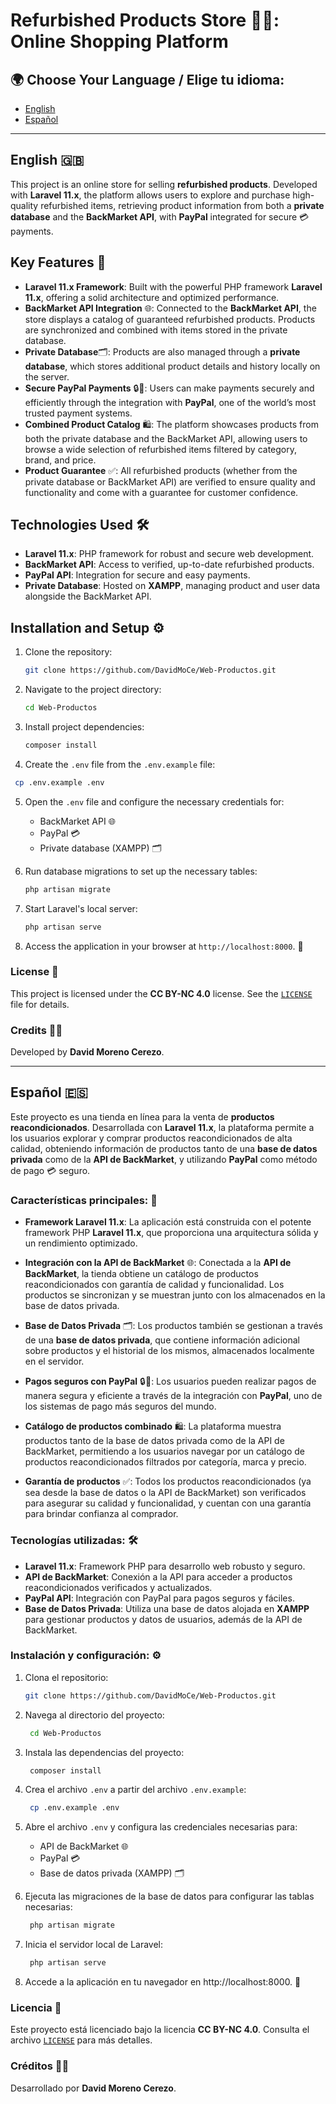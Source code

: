 # **Refurbished Products Store** 🛒✨: Online Shopping Platform

## 🌍 Choose Your Language / Elige tu idioma:
- [English](#english-)
- [Español](#español-)

---

## English 🇬🇧

This project is an online store for selling **refurbished products**. Developed with **Laravel 11.x**, the platform allows users to explore and purchase high-quality refurbished items, retrieving product information from both a **private database** and the **BackMarket API**, with **PayPal** integrated for secure 💳 payments.

## **Key Features** 🚀

- **Laravel 11.x Framework**: Built with the powerful PHP framework **Laravel 11.x**, offering a solid architecture and optimized performance.
- **BackMarket API Integration** 🌐: Connected to the **BackMarket API**, the store displays a catalog of guaranteed refurbished products. Products are synchronized and combined with items stored in the private database.
- **Private Database**🗂️: Products are also managed through a **private database**, which stores additional product details and history locally on the server.
- **Secure PayPal Payments** 🔒💸: Users can make payments securely and efficiently through the integration with **PayPal**, one of the world’s most trusted payment systems.
- **Combined Product Catalog** 🛍️: The platform showcases products from both the private database and the BackMarket API, allowing users to browse a wide selection of refurbished items filtered by category, brand, and price.
- **Product Guarantee** ✅: All refurbished products (whether from the private database or BackMarket API) are verified to ensure quality and functionality and come with a guarantee for customer confidence.

## **Technologies Used** 🛠️

- **Laravel 11.x**: PHP framework for robust and secure web development.
- **BackMarket API**: Access to verified, up-to-date refurbished products.
- **PayPal API**: Integration for secure and easy payments.
- **Private Database**: Hosted on **XAMPP**, managing product and user data alongside the BackMarket API.

## **Installation and Setup** ⚙️

1. Clone the repository:
   ```bash
   git clone https://github.com/DavidMoCe/Web-Productos.git
   ```

2. Navigate to the project directory:
   ```bash
   cd Web-Productos
   ```

3. Install project dependencies:
   ```bash
   composer install
   ```

4. Create the `.env` file from the `.env.example` file:
  ```bash
   cp .env.example .env
   ``` 

5. Open the `.env` file and configure the necessary credentials for:
    - BackMarket API 🌐
    - PayPal 💳
    - Private database (XAMPP) 🗂️
    
6. Run database migrations to set up the necessary tables:
   ```bash
   php artisan migrate
   ``` 

7. Start Laravel's local server:
   ```bash
   php artisan serve
   ```

8. Access the application in your browser at `http://localhost:8000`. 🌟

### **License** 📜
This project is licensed under the **CC BY-NC 4.0** license. See the [`LICENSE`](https://github.com/DavidMoCe/Web-Productos/blob/main/LICENSE.txt) file for details.

### **Credits** 👨‍💻
Developed by **David Moreno Cerezo**.

---

## Español 🇪🇸

Este proyecto es una tienda en línea para la venta de **productos reacondicionados**. Desarrollada con **Laravel 11.x**, la plataforma permite a los usuarios explorar y comprar productos reacondicionados de alta calidad, obteniendo información de productos tanto de una **base de datos privada** como de la **API de BackMarket**, y utilizando **PayPal** como método de pago 💳 seguro.

### **Características principales:** 🚀

- **Framework Laravel 11.x**: La aplicación está construida con el potente framework PHP **Laravel 11.x**, que proporciona una arquitectura sólida y un rendimiento optimizado.

- **Integración con la API de BackMarket** 🌐: Conectada a la **API de BackMarket**, la tienda obtiene un catálogo de productos reacondicionados con garantía de calidad y funcionalidad. Los productos se sincronizan y se muestran junto con los almacenados en la base de datos privada.

- **Base de Datos Privada** 🗂️: Los productos también se gestionan a través de una **base de datos privada**, que contiene información adicional sobre productos y el historial de los mismos, almacenados localmente en el servidor.

- **Pagos seguros con PayPal** 🔒💸: Los usuarios pueden realizar pagos de manera segura y eficiente a través de la integración con **PayPal**, uno de los sistemas de pago más seguros del mundo.

- **Catálogo de productos combinado** 🛍️: La plataforma muestra productos tanto de la base de datos privada como de la API de BackMarket, permitiendo a los usuarios navegar por un catálogo de productos reacondicionados filtrados por categoría, marca y precio.

- **Garantía de productos** ✅: Todos los productos reacondicionados (ya sea desde la base de datos o la API de BackMarket) son verificados para asegurar su calidad y funcionalidad, y cuentan con una garantía para brindar confianza al comprador.

### **Tecnologías utilizadas:** 🛠️

- **Laravel 11.x**: Framework PHP para desarrollo web robusto y seguro.
- **API de BackMarket**: Conexión a la API para acceder a productos reacondicionados verificados y actualizados.
- **PayPal API**: Integración con PayPal para pagos seguros y fáciles.
- **Base de Datos Privada**: Utiliza una base de datos alojada en **XAMPP** para gestionar productos y datos de usuarios, además de la API de BackMarket.
  
### **Instalación y configuración:** ⚙️

1. Clona el repositorio:
   ```bash
   git clone https://github.com/DavidMoCe/Web-Productos.git
   ```

2. Navega al directorio del proyecto:
   ```bash
    cd Web-Productos
   ```

3. Instala las dependencias del proyecto:
   ```bash
    composer install
   ```

4. Crea el archivo `.env` a partir del archivo `.env.example`:
   ```bash
    cp .env.example .env
   ```

5. Abre el archivo `.env` y configura las credenciales necesarias para:
   - API de BackMarket 🌐
   - PayPal 💳
   - Base de datos privada (XAMPP) 🗂️

6. Ejecuta las migraciones de la base de datos para configurar las tablas necesarias:
   ```bash
    php artisan migrate
   ```

7. Inicia el servidor local de Laravel:
   ```bash
    php artisan serve
   ```

8. Accede a la aplicación en tu navegador en http://localhost:8000. 🌟

### **Licencia** 📜
Este proyecto está licenciado bajo la licencia **CC BY-NC 4.0**. Consulta el archivo [`LICENSE`](https://github.com/DavidMoCe/Web-Productos/blob/main/LICENSE.txt) para más detalles.

### **Créditos** 👨‍💻
Desarrollado por **David Moreno Cerezo**.

